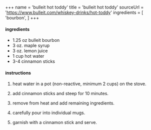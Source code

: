 +++
name = 'bulleit hot toddy'
title = 'bulleit hot toddy'
sourceUrl = 'https://www.bulleit.com/whiskey-drinks/hot-toddy'
ingredients = [
  'bourbon',
]
+++

#### ingredients

- 1.25 oz bulleit bourbon
- 3 oz. maple syrup
- 3 oz. lemon juice
- 1 cup hot water
- 3-4 cinnamon sticks

#### instructions

1. heat water in a pot (non-reactive, minimum 2 cups) on the stove.

2. add cinnamon sticks and steep for 10 minutes.

3. remove from heat and add remaining ingredients.

4. carefully pour into individual mugs.

5. garnish with a cinnamon stick and serve.
